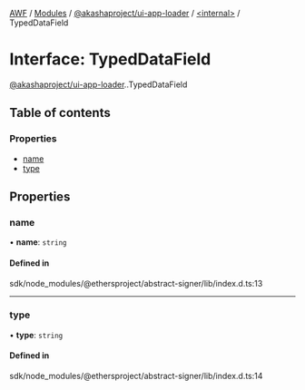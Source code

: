[AWF](../README.md) / [Modules](../modules.md) / [@akashaproject/ui-app-loader](../modules/akashaproject_ui_app_loader.md) / [<internal\>](../modules/akashaproject_ui_app_loader._internal_.md) / TypedDataField

# Interface: TypedDataField

[@akashaproject/ui-app-loader](../modules/akashaproject_ui_app_loader.md).[<internal>](../modules/akashaproject_ui_app_loader._internal_.md).TypedDataField

## Table of contents

### Properties

- [name](akashaproject_ui_app_loader._internal_.TypedDataField.md#name)
- [type](akashaproject_ui_app_loader._internal_.TypedDataField.md#type)

## Properties

### name

• **name**: `string`

#### Defined in

sdk/node_modules/@ethersproject/abstract-signer/lib/index.d.ts:13

___

### type

• **type**: `string`

#### Defined in

sdk/node_modules/@ethersproject/abstract-signer/lib/index.d.ts:14
